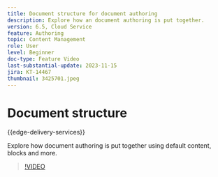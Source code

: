 ```yaml
---
title: Document structure for document authoring
description: Explore how an document authoring is put together.
version: 6.5, Cloud Service
feature: Authoring
topic: Content Management
role: User
level: Beginner
doc-type: Feature Video
last-substantial-update: 2023-11-15
jira: KT-14467
thumbnail: 3425701.jpeg
---
```


# Document structure

{{edge-delivery-services}}

Explore how document authoring is put together using default content, blocks and more.

>[!VIDEO](https://video.tv.adobe.com/v/3425701/?learn=on)
